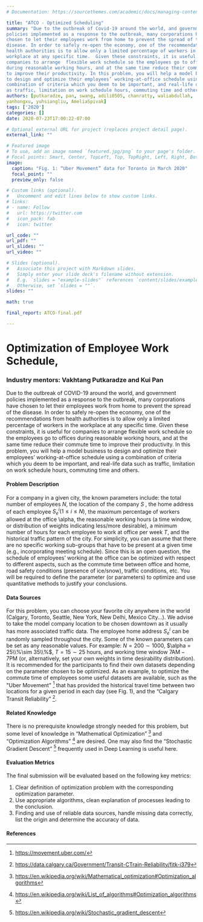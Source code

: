 ```yaml
---
# Documentation: https://sourcethemes.com/academic/docs/managing-content/

title: "ATCO - Optimized Scheduling"
summary: "Due to the outbreak of Covid-19 around the world, and government
policies implemented as a response to the outbreak, many corporations have
chosen to let their employees work from home to prevent the spread of the
disease. In order to safely re-open the economy, one of the recommendations from
health authorities is to allow only a limited percentage of workers in the
workplace at any specific time.  Given these constraints, it is useful for
companies to arrange  flexible work schedule so the employees go to offices
during reasonable working hours, and at the same time reduce their commute time
to improve their productivity. In this problem, you will help a model business
to design and optimize their employees’ working-at-office schedule using a
combination of criteria which you deem to be important, and real-life data such
as traffic, limitation on work schedule hours, commuting time and others."
authors: [putkaradze, pan, swang, adili0505, chanratty, waliabdullah,
yanhongxu, yuhsiangliu, AmeliaSpivak]
tags: ['2020']
categories: []
date: 2020-07-23T17:00:22-07:00

# Optional external URL for project (replaces project detail page).
external_link: ""

# Featured image
# To use, add an image named `featured.jpg/png` to your page's folder.
# Focal points: Smart, Center, TopLeft, Top, TopRight, Left, Right, BottomLeft, Bottom, BottomRight.
image:
  caption: "Fig. 1: “Uber Movement” data for Toronto in March 2020"
  focal_point: ""
  preview_only: false

# Custom links (optional).
#   Uncomment and edit lines below to show custom links.
# links:
# - name: Follow
#   url: https://twitter.com
#   icon_pack: fab
#   icon: twitter

url_code: ""
url_pdf: ""
url_slides: ""
url_video: ""

# Slides (optional).
#   Associate this project with Markdown slides.
#   Simply enter your slide deck's filename without extension.
#   E.g. `slides = "example-slides"` references `content/slides/example-slides.md`.
#   Otherwise, set `slides = ""`.
slides: ""

math: true

final_report: ATCO-final.pdf

---
```

# Optimization of Employee Work Schedule,

### Industry mentors: Vakhtang Putkaradze and Kui Pan
 
Due to the outbreak of COVID-19 around the world, and government policies
implemented as a response to the outbreak, many corporations have chosen to let
their employees work from home to prevent the spread of the disease. In order
to safely re-open the economy, one of the recommendations from health
authorities is to allow only a limited percentage of workers in the workplace
at any specific time.  Given these constraints, it is useful for companies to
arrange  flexible work schedule so the employees go to offices during
reasonable working hours, and at the same time reduce their commute time to
improve their productivity. In this problem, you will help a model business to
design and optimize their employees’ working-at-office schedule using a
combination of criteria which you deem to be important, and real-life data such
as traffic, limitation on work schedule hours, commuting time and others.

#### Problem Description
For a company in a given city, the known parameters include: the total number of
employees $N$, the location of the company $S$ , the home address of each
employee $S^i_e (1 \leq i \leq N)$, the maximum percentage of workers allowed at
the office \alpha, the reasonable working hours (a time window, or distribution
of weights indicating less/more desirable), a minimum number of hours for each
employee to work at office per week $T$, and the historical traffic pattern of the
city. For simplicity, you can assume that there are no specific working
sub-groups that have to be present at a given time (e.g., incorporating meeting
schedule).  Since this is an open question, the schedule of employees’ working
at the office can be optimized with respect to different aspects, such as the
commute time between office and home, road safety conditions (presence of
ice/snow), traffic conditions, etc. You will be required to define the parameter
(or parameters) to optimize and use quantitative methods to justify your
conclusions.

#### Data Sources
For this problem, you can choose your favorite city anywhere in the world
(Calgary, Toronto, Seattle, New York, New Delhi, Mexico City...). We advise to
take the model company location to be chosen downtown as it usually has more
associated traffic data. The employee home address $S^i_e$ can be randomly
sampled throughout the city. Some of the known parameters can be set as any 
reasonable values. For example: $N = 200\sim 1000$, $\alpha = 25\\%\sim
35\\%$, $T = 15\sim 25$ hours, and working time window $7\textrm{AM}−
7\textrm{PM}$ (or, alternatively, set your own weights in time desirability
distribution). It is recommended for the participants to find their own datasets
depending on the parameter chosen to be optimized. As an example, to optimize
the commute time of employees some useful datasets are available, such as the
"Uber Movement" [^1] that has provided the historical travel time between two
locations for a given period in each day (see Fig. 1), and the “Calgary Transit
Reliability” [^2].

#### Related Knowledge
There is no prerequisite knowledge strongly needed for this problem, but some
level of knowledge in “Mathematical Optimization” [^3] and “Optimization
Algorithms” [^4] are desired. One may also find the “Stochastic Gradient Descent”
[^5] frequently used in Deep Learning is useful here.

#### Evaluation Metrics
The final submission will be evaluated based on the following key metrics:

1. Clear definition of optimization problem with the corresponding optimization parameter.
1. Use appropriate algorithms, clean explanation of processes leading to the conclusion.
1. Finding and use of reliable data sources, handle missing data correctly, list
   the origin and determine the accuracy of data.


#### References
[^1]: https://movement.uber.com/
[^2]: https://data.calgary.ca/Government/Transit-CTrain-Reliability/fjtk-i379
[^3]: https://en.wikipedia.org/wiki/Mathematical_optimization#Optimization_algorithms
[^4]: https://en.wikipedia.org/wiki/List_of_algorithms#Optimization_algorithms
[^5]: https://en.wikipedia.org/wiki/Stochastic_gradient_descent
